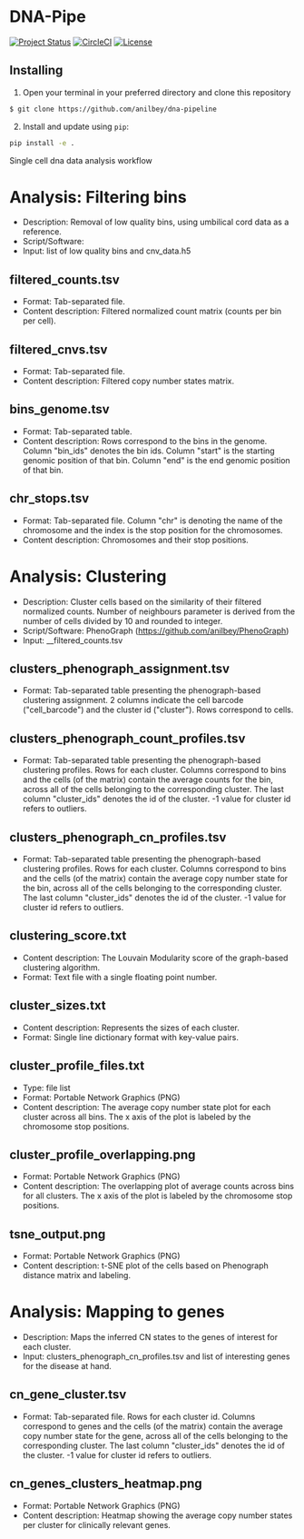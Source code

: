 # DNA-Pipe 
[![Project Status](http://www.repostatus.org/badges/latest/wip.svg)](http://www.repostatus.org/#wip)
[![CircleCI](https://circleci.com/gh/anilbey/dna-pipeline.svg?style=svg&circle-token=7d59442470c38d05f7d1661a97da237d482684ef)](https://circleci.com/gh/anilbey/dna-pipeline)
[![License](http://img.shields.io/:license-Apache%202-blue.svg)](http://www.apache.org/licenses/LICENSE-2.0.txt)

Installing
----------
1. Open your terminal in your preferred directory and clone this repository
```bash
$ git clone https://github.com/anilbey/dna-pipeline
```
2. Install and update using `pip`:
  ```bash
  pip install -e .
  ```

    




Single cell dna data analysis workflow

# Analysis: Filtering bins
- Description: Removal of low quality bins, using umbilical cord data as a reference.
- Script/Software: 
- Input: list of low quality bins and cnv_data.h5
## filtered_counts.tsv
- Format: Tab-separated file.
- Content description: Filtered normalized count matrix (counts per bin per cell).
## filtered_cnvs.tsv
- Format: Tab-separated file.
- Content description: Filtered copy number states matrix.
## bins_genome.tsv
- Format: Tab-separated table.
- Content description: Rows correspond to the bins in the genome. Column "bin_ids" denotes the bin ids. Column "start" is the starting genomic position of that bin. Column "end" is the end genomic position of that bin. 
## chr_stops.tsv
- Format: Tab-separated file. Column "chr" is denoting the name of the chromosome and the index is the stop position for the chromosomes.
- Content description: Chromosomes and their stop positions.
# Analysis: Clustering
- Description: Cluster cells based on the similarity of their filtered normalized counts. Number of neighbours parameter is derived from the number of cells divided by 10 and rounded to integer.
- Script/Software: PhenoGraph (https://github.com/anilbey/PhenoGraph) 
- Input: __filtered_counts.tsv
## clusters_phenograph_assignment.tsv
- Format: Tab-separated table presenting the phenograph-based clustering assignment. 2 columns indicate the cell barcode ("cell_barcode") and the cluster id ("cluster"). Rows correspond to cells.
## clusters_phenograph_count_profiles.tsv
- Format: Tab-separated table presenting the phenograph-based clustering profiles. Rows for each cluster. Columns correspond to bins and the cells (of the matrix) contain the average counts for the bin, across all of the cells belonging to the corresponding cluster. The last column "cluster_ids" denotes the id of the cluster. -1 value for cluster id refers to outliers.
## clusters_phenograph_cn_profiles.tsv
- Format: Tab-separated table presenting the phenograph-based clustering profiles. Rows for each cluster. Columns correspond to bins and the cells (of the matrix) contain the average copy number state for the bin, across all of the cells belonging to the corresponding cluster. The last column "cluster_ids" denotes the id of the cluster. -1 value for cluster id refers to outliers.
## clustering_score.txt
- Content description: The Louvain Modularity score of the graph-based clustering algorithm. 
- Format: Text file with a single floating point number.
## cluster_sizes.txt
- Content description: Represents the sizes of each cluster.
- Format: Single line dictionary format with key-value pairs. 
## cluster_profile_files.txt
- Type: file list
- Format: Portable Network Graphics (PNG)
- Content description: The average copy number state plot for each cluster across all bins. The x axis of the plot is labeled by the chromosome stop positions.
## cluster_profile_overlapping.png
- Format: Portable Network Graphics (PNG)
- Content description: The overlapping plot of average counts across bins for all clusters. The x axis of the plot is labeled by the chromosome stop positions.
## tsne_output.png
- Format: Portable Network Graphics (PNG)
- Content description: t-SNE plot of the cells based on Phenograph distance matrix and labeling.
# Analysis: Mapping to genes
- Description: Maps the inferred CN states to the genes of interest for each cluster. 
- Input: clusters_phenograph_cn_profiles.tsv and list of interesting genes for the disease at hand.
## cn_gene_cluster.tsv
- Format: Tab-separated file. Rows for each cluster id. Columns correspond to genes and the cells (of the matrix) contain the average copy number state for the gene, across all of the cells belonging to the corresponding cluster. The last column "cluster_ids" denotes the id of the cluster. -1 value for cluster id refers to outliers.
## cn_genes_clusters_heatmap.png
- Format: Portable Network Graphics (PNG)
- Content description: Heatmap showing the average copy number states per cluster for clinically relevant genes. 
